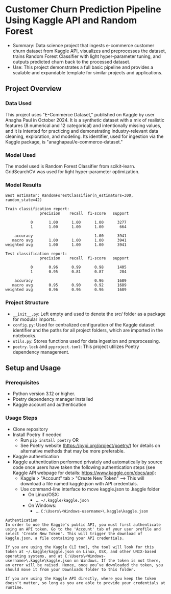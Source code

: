 # Customer Churn Prediction Pipeline Using Kaggle API and Random Forest
 - Summary: Data science project that ingests e-commerce customer churn dataset from Kaggle API, visualizes and preprocesses the dataset, trains Random Forest Classifier with light hyper-parameter tuning, and outputs predicted churn back to the processed dataset.
- Use: This project demonstrates a full basic pipeline and provides a scalable and expandable template for similar projects and applications.

## Project Overview
### Data Used
This project uses "E-Commerce Dataset," published on Kaggle by user Anagha Paul in October 2024. It is a synthetic dataset with a mix of realistic features (8 numerical and 12 categorical) and intentionally missing values, and it is intented for practicing and demonstrating industry-relevant data cleaning, exploration, and modeling. Its identifier, used for ingestion via the Kaggle package, is "anaghapaul/e-commerce-dataset."

### Model Used
The model used is Random Forest Classifier from scikit-learn. GridSearchCV was used for light hyper-parameter optimization.

### Model Results
```
Best estimator: RandomForestClassifier(n_estimators=300, random_state=42)

Train classification report:
               precision    recall  f1-score   support

           0       1.00      1.00      1.00      3277
           1       1.00      1.00      1.00       664

    accuracy                           1.00      3941
   macro avg       1.00      1.00      1.00      3941
weighted avg       1.00      1.00      1.00      3941

Test classification report:
               precision    recall  f1-score   support

           0       0.96      0.99      0.98      1405
           1       0.95      0.81      0.87       284

    accuracy                           0.96      1689
   macro avg       0.95      0.90      0.92      1689
weighted avg       0.96      0.96      0.96      1689
```

### Project Structure
 - `__init__.py`: Left empty and used to denote the src/ folder as a package for modular imports.
 - `config.py`: Used for centralized configuration of the Kaggle dataset identifier and the paths for all project folders, which are imported in the notebooks.
 - `utils.py`: Stores functions used for data ingestion and preprocessing.
 - `poetry.lock` and `pyproject.toml`: This project utilizes Poetry dependency management.

## Setup and Usage
### Prerequisites
 - Python version 3.12 or higher.
 - Poetry dependency manager installed
 - Kaggle account and authentication

### Usage Steps
  - Clone repository 
  - Install Poetry if needed
    - Run `pip install poetry` OR
    - See Poetry website (https://pypi.org/project/poetry/) for details on alternative methods that may be more preferable.
 - Kaggle authentication
  - Kaggle authentication performed privately and automatically by source code once users have taken the following authentication steps (see Kaggle API webpage for details: https://www.kaggle.com/docs/api):
    - Kaggle > "Account" tab > "Create New Token" --> This will download a file named kaggle.json with API credentials.
    - Use command-line interface to move kaggle.json to .kaggle folder
        - On Linux/OSX:
          - ... `~/.kaggle/kaggle.json`
        - On Windows:
          - ... `C:\Users\<Windows-username>\.kaggle\kaggle.json`
```
Authentication
In order to use the Kaggle’s public API, you must first authenticate using an API token. Go to the 'Account' tab of your user profile and select 'Create New Token'. This will trigger the download of kaggle.json, a file containing your API credentials.

If you are using the Kaggle CLI tool, the tool will look for this token at ~/.kaggle/kaggle.json on Linux, OSX, and other UNIX-based operating systems, and at C:\Users\<Windows-username>\.kaggle\kaggle.json on Windows. If the token is not there, an error will be raised. Hence, once you’ve downloaded the token, you should move it from your Downloads folder to this folder.

If you are using the Kaggle API directly, where you keep the token doesn’t matter, so long as you are able to provide your credentials at runtime.
```